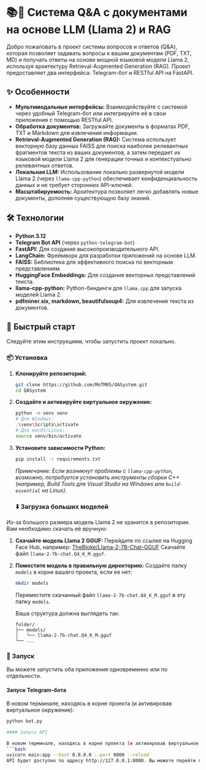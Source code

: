 # 📚💬 Система Q&A с документами на основе LLM (Llama 2) и RAG

Добро пожаловать в проект системы вопросов и ответов (Q&A), которая позволяет задавать вопросы к вашим документам (PDF, TXT, MD) и получать ответы на основе мощной языковой модели Llama 2, 
используя архитектуру Retrieval-Augmented Generation (RAG). Проект предоставляет два интерфейса: Telegram-бот и RESTful API на FastAPI.

## ✨ Особенности

*   **Мультимодальные интерфейсы:** Взаимодействуйте с системой через удобный Telegram-бот или интегрируйте её в свои приложения с помощью RESTful API.
*   **Обработка документов:** Загружайте документы в форматах PDF, TXT и Markdown для извлечения информации.
*   **Retrieval-Augmented Generation (RAG):** Система использует векторную базу данных FAISS для поиска наиболее релевантных фрагментов текста из ваших документов, а затем передает их языковой модели Llama 2 для генерации точных и контекстуально релевантных ответов.
*   **Локальная LLM:** Использование локально развернутой модели Llama 2 (через `llama-cpp-python`) обеспечивает конфиденциальность данных и не требует сторонних API-ключей.
*   **Масштабируемость:** Архитектура позволяет легко добавлять новые документы, дополняя существующую базу знаний.

## 🛠️ Технологии

*   **Python 3.12**
*   **Telegram Bot API** (через `python-telegram-bot`)
*   **FastAPI:** Для создания высокопроизводительного API.
*   **LangChain:** Фреймворк для разработки приложений на основе LLM.
*   **FAISS:** Библиотека для эффективного поиска по векторным представлениям.
*   **HuggingFace Embeddings:** Для создания векторных представлений текста.
*   **llama-cpp-python:** Python-биндинги для `llama.cpp` для запуска моделей Llama 2.
*   **pdfminer.six, markdown, beautifulsoup4:** Для извлечения текста из документов.

## 🚀 Быстрый старт

Следуйте этим инструкциям, чтобы запустить проект локально.
### 📦 Установка

1.  **Клонируйте репозиторий:**
    ```bash
    git clone https://github.com/MoTM05/QASystem.git
    cd QASystem
    ```

2.  **Создайте и активируйте виртуальное окружение:**
    ```bash
    python -m venv venv
    # Для Windows:
    .\venv\Scripts\activate
    # Для macOS/Linux:
    source venv/bin/activate
    ```

3.  **Установите зависимости Python:**
    ```bash
    pip install -r requirements.txt
    ```
    *Примечание: Если возникнут проблемы с `llama-cpp-python`, возможно, потребуется установить инструменты сборки C++ (например, Build Tools для Visual Studio на Windows или `build-essential` на Linux).*

    ### ⬇️ Загрузка больших моделей

Из-за большого размера модель Llama 2 не хранится в репозитории. Вам необходимо скачать её вручную:

1.  **Скачайте модель Llama 2 GGUF:**
    Перейдите по ссылке на Hugging Face Hub, например:
    [TheBloke/Llama-2-7B-Chat-GGUF](https://huggingface.co/TheBloke/Llama-2-7B-Chat-GGUF/blob/main/llama-2-7b-chat.Q4_K_M.gguf)
    Скачайте файл `llama-2-7b-chat.Q4_K_M.gguf`.

2.  **Поместите модель в правильную директорию:**
    Создайте папку `models` в корне вашего проекта, если ее нет:
    ```bash
    mkdir models
    ```
    Переместите скачанный файл `llama-2-7b-chat.Q4_K_M.gguf` в эту папку `models`.

    Ваша структура должна выглядеть так:
    ```
    folder/
    ├── models/
    │   └── llama-2-7b-chat.Q4_K_M.gguf
    └── ...
    ```
### 🏃 Запуск

Вы можете запустить оба приложения одновременно или по отдельности.

#### Запуск Telegram-бота

В новом терминале, находясь в корне проекта (и активировав виртуальное окружение):
```bash
python bot.py

#### Запуск API

В новом терминале, находясь в корне проекта (и активировав виртуальное окружение):
```bash
uvicorn main:app --host 0.0.0.0 --port 8000 --reload
API будет доступно по адресу http://127.0.0.1:8000. Вы можете перейти по адресу http://127.0.0.1:8000/docs для доступа к интерактивной документации Swagger UI.
